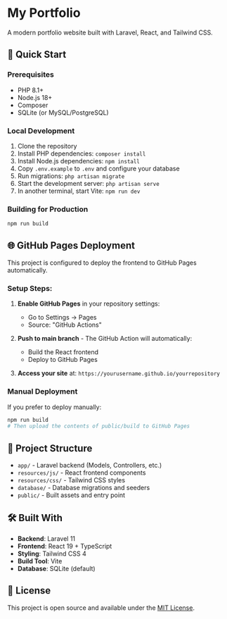 # My Portfolio

A modern portfolio website built with Laravel, React, and Tailwind CSS.

## 🚀 Quick Start

### Prerequisites
- PHP 8.1+
- Node.js 18+
- Composer
- SQLite (or MySQL/PostgreSQL)

### Local Development
1. Clone the repository
2. Install PHP dependencies: `composer install`
3. Install Node.js dependencies: `npm install`
4. Copy `.env.example` to `.env` and configure your database
5. Run migrations: `php artisan migrate`
6. Start the development server: `php artisan serve`
7. In another terminal, start Vite: `npm run dev`

### Building for Production
```bash
npm run build
```

## 🌐 GitHub Pages Deployment

This project is configured to deploy the frontend to GitHub Pages automatically.

### Setup Steps:
1. **Enable GitHub Pages** in your repository settings:
   - Go to Settings → Pages
   - Source: "GitHub Actions"

2. **Push to main branch** - The GitHub Action will automatically:
   - Build the React frontend
   - Deploy to GitHub Pages

3. **Access your site** at: `https://yourusername.github.io/yourrepository`

### Manual Deployment
If you prefer to deploy manually:
```bash
npm run build
# Then upload the contents of public/build to GitHub Pages
```

## 📁 Project Structure

- `app/` - Laravel backend (Models, Controllers, etc.)
- `resources/js/` - React frontend components
- `resources/css/` - Tailwind CSS styles
- `database/` - Database migrations and seeders
- `public/` - Built assets and entry point

## 🛠️ Built With

- **Backend**: Laravel 11
- **Frontend**: React 19 + TypeScript
- **Styling**: Tailwind CSS 4
- **Build Tool**: Vite
- **Database**: SQLite (default)

## 📝 License

This project is open source and available under the [MIT License](LICENSE).
